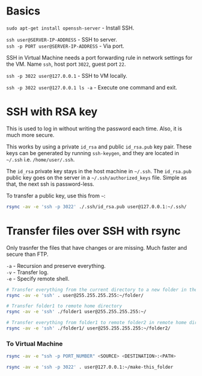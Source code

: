 # Basics

`sudo apt-get install openssh-server` - Install SSH.  

`ssh user@SERVER-IP-ADDRESS` - SSH to server.  
`ssh -p PORT user@SERVER-IP-ADDRESS` - Via port.  

SSH in Virtual Machine needs a port forwarding rule in network settings for the VM. Name `ssh`, host port `3022`, guest port `22`.

`ssh -p 3022 user@127.0.0.1` - SSH to VM locally.  

`ssh -p 3022 user@127.0.0.1 ls -a` - Execute one command and exit.  

# SSH with RSA key
This is used to log in without writing the password each time. Also, it is much more secure.  

This works by using a private `id_rsa` and public `id_rsa.pub` key pair. These keys can be generated by running `ssh-keygen`, and they are located in `~/.ssh` i.e. `/home/user/.ssh`.  

The `id_rsa` private key stays in the host machine in `~/.ssh`. The `id_rsa.pub` public key goes on the server in a `~/.ssh/authorized_keys` file. Simple as that, the next ssh is password-less.  

To transfer a public key, use this from `~`:  
```bash
rsync -av -e 'ssh -p 3022' ./.ssh/id_rsa.pub user@127.0.0.1:~/.ssh/
```

# Transfer files over SSH with rsync
Only trasnfer the files that have changes or are missing. Much faster and secure than FTP.  

`-a` - Recursion and preserve everything.  
`-v` - Transfer log.  
`-e` - Specify remote shell.  

```bash
# Transfer everything from the current directory to a new folder in the remote home directory.
rsync -av -e 'ssh' . user@255.255.255.255:~/folder/

# Transfer folder1 to remote home directory
rsync -av -e 'ssh' ./folder1 user@255.255.255.255:~/

# Transfer everything from folder1 to remote folder2 in remote home directory.
rsync -av -e 'ssh' ./folder1/ user@255.255.255.255:~/folder2/
```

### To Virtual Machine
```bash
rsync -av -e "ssh -p PORT_NUMBER" <SOURCE> <DESTINATION>:<PATH>  

rsync -av -e 'ssh -p 3022' . user@127.0.0.1:~/make-this_folder
```
